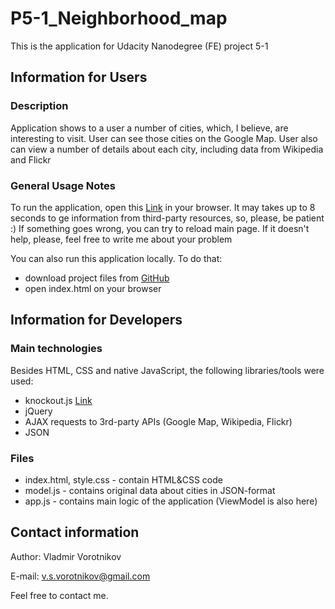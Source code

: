 # P5-1_Neighborhood_map
This is the application for Udacity Nanodegree (FE) project 5-1

## Information for Users

### Description

Application shows to a user a number of cities, which, I believe, are interesting to visit. User can see those cities on the Google Map. User also can view a number of details about each city, including data from Wikipedia and Flickr

### General Usage Notes

To run the application, open this [Link](http://truezarathustra.github.io/P5-1_Neighborhood_map/) in your browser. It may takes up to 8 seconds to ge information from third-party resources, so, please, be patient :)
If something goes wrong, you can try to reload main page. If it doesn't help, please, feel free to write me about your problem

You can also run this application locally. To do that:
 - download project files from [GitHub](https://github.com/TrueZarathustra/P5-1_Neighborhood_map)
 - open index.html on your browser

## Information for Developers

### Main technologies
Besides HTML, CSS and native JavaScript, the following libraries/tools were used:
 - knockout.js [Link](http://knockoutjs.com/)
 - jQuery
 - AJAX requests to 3rd-party APIs (Google Map, Wikipedia, Flickr)
 - JSON

### Files
 - index.html, style.css - contain HTML&CSS code
 - model.js - contains original data about cities in JSON-format
 - app.js - contains main logic of the application (ViewModel is also here)

## Contact information

Author: Vladmir Vorotnikov

E-mail: v.s.vorotnikov@gmail.com

Feel free to contact me.